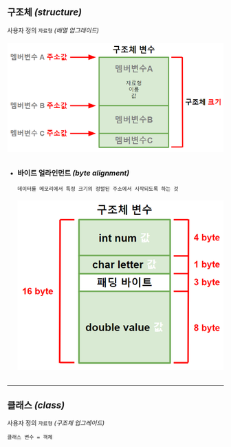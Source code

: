 ## 구조체 *(structure)*
사용자 정의 `자료형` *(배열 업그레이드)*
###### <img src = 'img/구조체.png'>

+ ### 바이트 얼라인먼트 *(byte alignment)*
  ```
  데이터를 메모리에서 특정 크기의 정렬된 주소에서 시작되도록 하는 것
  ```
  ###### <img src = 'img/바이트 얼라이먼트.png'>

---

## 클래스 *(class)*
사용자 정의 `자료형` *(구조체 업그레이드)*
```
클래스 변수 = 객체
```